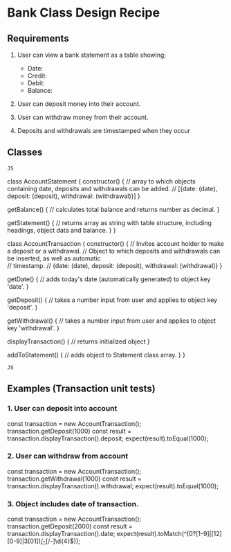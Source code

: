 # Bank Class Design Recipe

## Requirements

1. User can view a bank statement as a table showing;
   - Date:
   - Credit: 
   - Debit:
   - Balance:

2. User can deposit money into their account.

3. User can withdraw money from their account.

4. Deposits and withdrawals are timestamped when they occur

## Classes

`JS`

class AccountStatement {
  constructor() {
   // array to which objects containing date, deposits and withdrawals can be added.
   // [{date: (date), deposit: (deposit), withdrawal: (withdrawal)}]
  }

  getBalance() {
    // calculates total balance and returns number as decimal.
  }

  getStatement() {
    // returns array as string with table structure, including headings, object data and balance.
  }
}

class AccountTransaction {
  constructor() {
    // Invites account holder to make a deposit or a withdrawal.
    // Object to which deposits and withdrawals can be inserted, as well as automatic   
    // timestamp. 
    // {date: (date), deposit: (deposit), withdrawal: (withdrawal)}
  }

  getDate() {
    // adds today's date (automatically generated) to object key 'date'.
  }

  getDeposit() {
    // takes a number input from user and applies to object key 'deposit'.
  }

  getWithdrawal() {
    // takes a number input from user and applies to object key 'withdrawal'.
  }

  displayTransaction() {
    // returns initialized object
  }

  addToStatement() {
    // adds object to Statement class array.
  }
}

`JS`

## Examples (Transaction unit tests)

### 1. User can deposit into account

const transaction = new AccountTransaction();
transaction.getDeposit(1000)
const result = transaction.displayTransaction().deposit;
expect(result).toEqual(1000);

### 2. User can withdraw from account

const transaction = new AccountTransaction();
transaction.getWithdrawal(1000)
const result = transaction.displayTransaction().withdrawal;
expect(result).toEqual(1000);

### 3. Object includes date of transaction.

const transaction = new AccountTransaction();
transaction.getDeposit(2000)
const result = transaction.displayTransaction().date;
expect(result).toMatch(^(0?[1-9]|[12][0-9]|3[01])[\/\-](0?[1-9]|1[012])[\/\-]\d{4}$));

